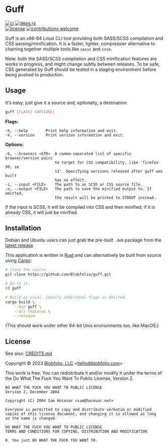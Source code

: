 # Guff

[![ci](https://img.shields.io/github/actions/workflow/status/Blobfolio/guff/ci.yaml?style=flat-square&label=ci)](https://github.com/Blobfolio/guff/actions)
[![deps.rs](https://deps.rs/repo/github/blobfolio/guff/status.svg?style=flat-square&label=deps.rs)](https://deps.rs/repo/github/blobfolio/guff)<br>
[![license](https://img.shields.io/badge/license-wtfpl-ff1493?style=flat-square)](https://en.wikipedia.org/wiki/WTFPL)
[![contributions welcome](https://img.shields.io/badge/PRs-welcome-brightgreen.svg?style=flat-square&label=contributions)](https://github.com/Blobfolio/guff/issues)

Guff is an x86-64 Linux CLI tool providing both SASS/SCSS compilation and CSS parsing/minification. It is a faster, lighter, compressier alternative to chaining together multiple tools like `sassc` and `csso`.

Note: both the SASS/SCSS compilation and CSS minification features are works in progress, and might change subtly between releases. To be safe, CSS generated by Guff should be tested in a staging environment before being pushed to production.



## Usage

It's easy; just give it a source and, optionally, a destination:
```bash
guff [FLAGS] [OPTIONS]
```

**Flags:**
```text
-h, --help        Print help information and exit.
-V, --version     Print version information and exit.
```

**Options:**
```text
-b, --browsers <STR>  A comma-separated list of specific browser/version pairs
                      to target for CSS compatibility, like 'firefox 90, ie
                      11'. Specifying versions released after guff was built
                      has no effect.
-i, --input <FILE>    The path to an SCSS or CSS source file.
-o, --output <FILE>   The path to save the minified output to. If omitted,
                      the result will be printed to STDOUT instead.
```

If the input is SCSS, it will be compiled into CSS and then minified; if it is already CSS, it will just be minified.



## Installation

Debian and Ubuntu users can just grab the pre-built `.deb` package from the [latest release](https://github.com/Blobfolio/guff/releases/latest).

This application is written in [Rust](https://www.rust-lang.org/) and can alternatively be built from source using [Cargo](https://github.com/rust-lang/cargo):

```bash
# Clone the source.
git clone https://github.com/Blobfolio/guff.git

# Go to it.
cd guff

# Build as usual. Specify additional flags as desired.
cargo build \
    --bin guff \
    --all-features \
    --release
```

(This should work under other 64-bit Unix environments too, like MacOS.)



## License

See also: [CREDITS.md](CREDITS.md)

Copyright © 2023 [Blobfolio, LLC](https://blobfolio.com) &lt;hello@blobfolio.com&gt;

This work is free. You can redistribute it and/or modify it under the terms of the Do What The Fuck You Want To Public License, Version 2.

    DO WHAT THE FUCK YOU WANT TO PUBLIC LICENSE
    Version 2, December 2004
    
    Copyright (C) 2004 Sam Hocevar <sam@hocevar.net>
    
    Everyone is permitted to copy and distribute verbatim or modified
    copies of this license document, and changing it is allowed as long
    as the name is changed.
    
    DO WHAT THE FUCK YOU WANT TO PUBLIC LICENSE
    TERMS AND CONDITIONS FOR COPYING, DISTRIBUTION AND MODIFICATION
    
    0. You just DO WHAT THE FUCK YOU WANT TO.
